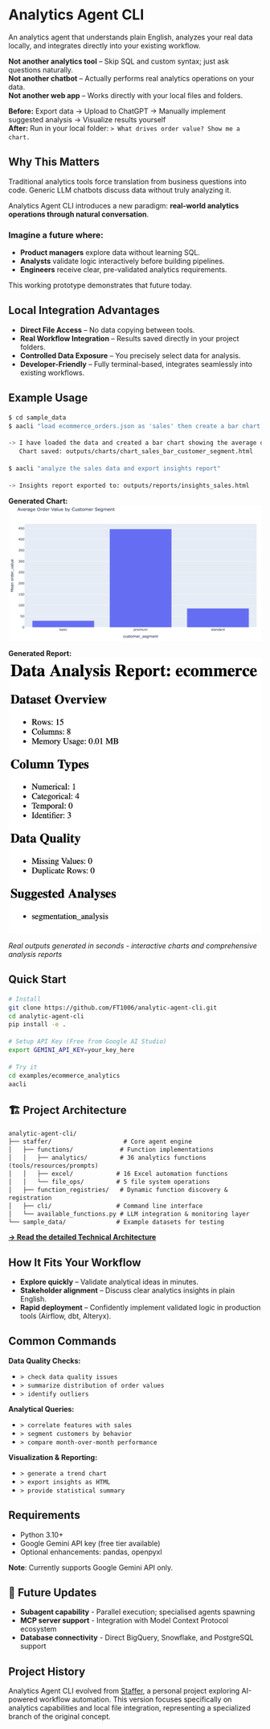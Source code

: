 # Analytics Agent CLI

An analytics agent that understands plain English, analyzes your real data locally, and integrates directly into your existing workflow.

**Not another analytics tool** – Skip SQL and custom syntax; just ask questions naturally.  
**Not another chatbot** – Actually performs real analytics operations on your data.  
**Not another web app** – Works directly with your local files and folders.

**Before:** Export data → Upload to ChatGPT → Manually implement suggested analysis → Visualize results yourself  
**After:** Run in your local folder: `> What drives order value? Show me a chart.`

## Why This Matters

Traditional analytics tools force translation from business questions into code. Generic LLM chatbots discuss data without truly analyzing it.

Analytics Agent CLI introduces a new paradigm: **real-world analytics operations through natural conversation**.

### Imagine a future where:

* **Product managers** explore data without learning SQL.
* **Analysts** validate logic interactively before building pipelines.
* **Engineers** receive clear, pre-validated analytics requirements.

This working prototype demonstrates that future today.

## Local Integration Advantages

* **Direct File Access** – No data copying between tools.
* **Real Workflow Integration** – Results saved directly in your project folders.
* **Controlled Data Exposure** – You precisely select data for analysis.
* **Developer-Friendly** – Fully terminal-based, integrates seamlessly into existing workflows.

## Example Usage

```bash
$ cd sample_data
$ aacli "load ecommerce_orders.json as 'sales' then create a bar chart showing average order value by customer_segment"

-> I have loaded the data and created a bar chart showing the average order value by customer segment. 
   Chart saved: outputs/charts/chart_sales_bar_customer_segment.html

$ aacli "analyze the sales data and export insights report"

-> Insights report exported to: outputs/reports/insights_sales.html
```

**Generated Chart:**
![Analytics Chart](assets/sample-chart.png)

**Generated Report:**
![Insights Report](assets/sample-report.png)

*Real outputs generated in seconds - interactive charts and comprehensive analysis reports*

## Quick Start

```bash
# Install
git clone https://github.com/FT1006/analytic-agent-cli.git
cd analytic-agent-cli
pip install -e .

# Setup API Key (Free from Google AI Studio)
export GEMINI_API_KEY=your_key_here

# Try it
cd examples/ecommerce_analytics
aacli
```

## 🏗️ Project Architecture

```
analytic-agent-cli/
├── staffer/                    # Core agent engine
│   ├── functions/             # Function implementations
│   │   ├── analytics/         # 36 analytics functions (tools/resources/prompts)
│   │   ├── excel/            # 16 Excel automation functions  
│   │   └── file_ops/         # 5 file system operations
│   ├── function_registries/   # Dynamic function discovery & registration
│   ├── cli/                  # Command line interface
│   └── available_functions.py # LLM integration & monitoring layer
└── sample_data/              # Example datasets for testing
```

**[→ Read the detailed Technical Architecture](docs/ARCHITECTURE.md)**

## How It Fits Your Workflow

* **Explore quickly** – Validate analytical ideas in minutes.
* **Stakeholder alignment** – Discuss clear analytics insights in plain English.
* **Rapid deployment** – Confidently implement validated logic in production tools (Airflow, dbt, Alteryx).

## Common Commands

**Data Quality Checks:**

* `> check data quality issues`
* `> summarize distribution of order values`
* `> identify outliers`

**Analytical Queries:**

* `> correlate features with sales`
* `> segment customers by behavior`
* `> compare month-over-month performance`

**Visualization & Reporting:**

* `> generate a trend chart`
* `> export insights as HTML`
* `> provide statistical summary`

## Requirements

* Python 3.10+
* Google Gemini API key (free tier available)
* Optional enhancements: pandas, openpyxl

**Note**: Currently supports Google Gemini API only.

## 🚀 Future Updates

- **Subagent capability** - Parallel execution; specialised agents spawning
- **MCP server support** - Integration with Model Context Protocol ecosystem
- **Database connectivity** - Direct BigQuery, Snowflake, and PostgreSQL support

## Project History

Analytics Agent CLI evolved from [Staffer](https://github.com/FT1006/staffer), a personal project exploring AI-powered workflow automation. This version focuses specifically on analytics capabilities and local file integration, representing a specialized branch of the original concept.
